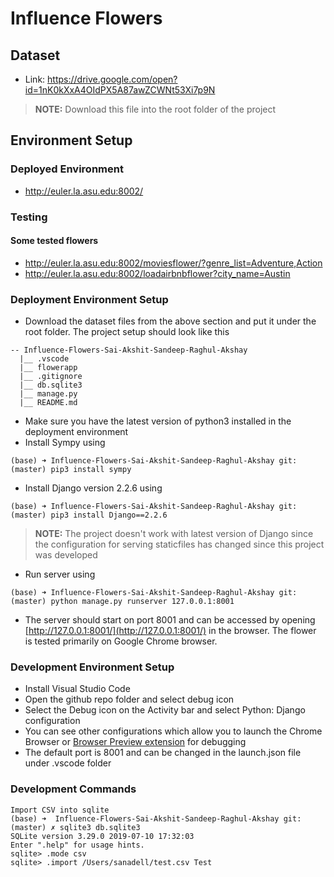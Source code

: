 # Influence Flowers

## Dataset

- Link: https://drive.google.com/open?id=1nK0kXxA4OIdPX5A87awZCWNt53Xi7p9N
> **NOTE:** Download this file into the root folder of the project

## Environment Setup

### Deployed Environment

- http://euler.la.asu.edu:8002/

### Testing

#### Some tested flowers

- http://euler.la.asu.edu:8002/moviesflower/?genre_list=Adventure,Action
- http://euler.la.asu.edu:8002/loadairbnbflower?city_name=Austin


### Deployment Environment Setup

- Download the dataset files from the above section and put it under the root folder. The project setup should look like this
```
-- Influence-Flowers-Sai-Akshit-Sandeep-Raghul-Akshay  
  |__ .vscode  
  |__ flowerapp  
  |__ .gitignore  
  |__ db.sqlite3  
  |__ manage.py  
  |__ README.md  
```
- Make sure you have the latest version of python3 installed in the deployment environment 
- Install Sympy using  
```
(base) ➜ Influence-Flowers-Sai-Akshit-Sandeep-Raghul-Akshay git:(master) pip3 install sympy
```
- Install Django version 2.2.6 using  
```
(base) ➜ Influence-Flowers-Sai-Akshit-Sandeep-Raghul-Akshay git:(master) pip3 install Django==2.2.6  
```
> **NOTE:** The project doesn't work with latest version of Django since the configuration for serving staticfiles has changed since this project was developed

- Run server using  
```
(base) ➜ Influence-Flowers-Sai-Akshit-Sandeep-Raghul-Akshay git:(master) python manage.py runserver 127.0.0.1:8001
```
- The server should start on port 8001 and can be accessed by opening [http://127.0.0.1:8001/](http://127.0.0.1:8001/) in the browser. The flower is tested primarily on Google Chrome browser.

### Development Environment Setup

- Install Visual Studio Code
- Open the github repo folder and select debug icon
- Select the Debug icon on the Activity bar and select Python: Django configuration
- You can see other configurations which allow you to launch the Chrome Browser or [Browser Preview extension](https://marketplace.visualstudio.com/items?itemName=auchenberg.vscode-browser-preview) for debugging
- The default port is 8001 and can be changed in the launch.json file under .vscode folder

### Development Commands
```
Import CSV into sqlite
(base) ➜  Influence-Flowers-Sai-Akshit-Sandeep-Raghul-Akshay git:(master) ✗ sqlite3 db.sqlite3
SQLite version 3.29.0 2019-07-10 17:32:03
Enter ".help" for usage hints.
sqlite> .mode csv
sqlite> .import /Users/sanadell/test.csv Test
```
